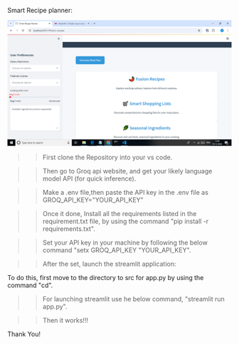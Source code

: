 Smart Recipe planner:

![image alt](https://github.com/MdFaisar/ai_smart_recipe_planner/blob/main/Screenshot%20(43).png?raw=true)

>> First clone the Repository into your vs code.

>> Then go to Groq api website, and get your 
   likely language model API (for quick inference).

>> Make a .env file,then paste the API key in the .env file as
   GROQ_API_KEY="YOUR_API_KEY"

>> Once it done, Install all the requirements listed in 
   the requirement.txt file, by using the command "pip
   install -r requirements.txt".

>> Set your API key in your machine by following the below command
   "setx GROQ_API_KEY "YOUR_API_KEY".

>> After the set, launch the streamlit application:
   
   To do this, first move to the directory to src for app.py
   by using the command "cd".

>> For launching streamlit use he below command,
   "streamlit run app.py".

>> Then it works!!!


Thank You!
